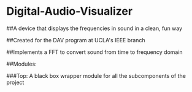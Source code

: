 # Digital-Audio-Visualizer

##A device that displays the frequencies in sound in a clean, fun way

##Created for the DAV program at UCLA's IEEE branch

##Implements a FFT to convert sound from time to frequency domain

##Modules:

###Top: A black box wrapper module for all the subcomponents of the project
